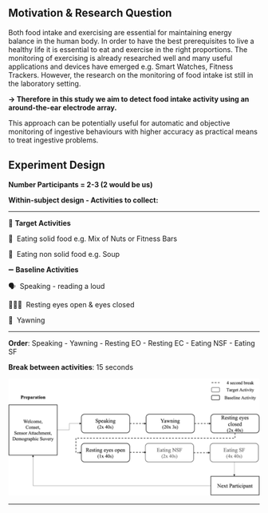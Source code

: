 
## Motivation & Research Question

Both food intake and exercising are essential for maintaining energy balance in the human body. In order to have the best prerequisites to live a healthy life it is essential to eat and exercise in the right proportions. The monitoring of exercising is already researched well and many useful applications and devices have emerged e.g. Smart Watches, Fitness Trackers. However, the research on the monitoring of food intake ist still in the laboratory setting. 

**→ Therefore in this study we aim to detect food intake activity using an around-the-ear electrode array.**

This approach can be potentially useful for automatic and objective monitoring of ingestive behaviours with higher accuracy as practical means to treat ingestive problems.

## Experiment Design

**Number Participants = 2-3 (2 would be us)**

**Within-subject design - Activities to collect:**

------------------------------------------------------

🚀 **Target Activities**

🍖  Eating solid food e.g. Mix of Nuts or Fitness Bars

🍜  Eating non solid food e.g. Soup

➖ **Baseline Activities**

🗣️  Speaking - reading a loud

🧘🏼‍♂️  Resting eyes open & eyes closed

🥱  Yawning 

------------------------------------------------------ 

**Order**: Speaking - Yawning - Resting EO - Resting EC - Eating NSF - Eating SF

**Break between activities**: 15 seconds

![Picture 1.jpg](img_resources/Picture_1.jpg)

---

